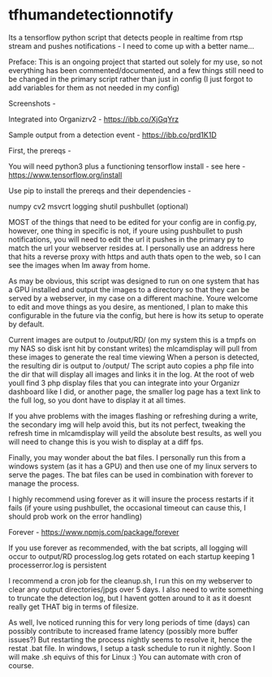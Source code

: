 # tfhumandetectionnotify
Its a tensorflow python script that detects people in realtime from rtsp stream and pushes notifications - I need to come up with a better name...

Preface: This is an ongoing project that started out solely for my use, so not everything has been commented/documented, and a few things still need to be changed in the primary script rather than just in config (I just forgot to add variables for them as not needed in my config)

Screenshots - 

Integrated into Organizrv2 - https://ibb.co/XjGqYrz

Sample output from a detection event - https://ibb.co/prd1K1D

First, the prereqs -

You will need python3 plus a functioning tensorflow install - see here - https://www.tensorflow.org/install

Use pip to install the prereqs and their dependencies -

numpy
cv2
msvcrt
logging
shutil
pushbullet (optional)

MOST of the things that need to be edited for your config are in config.py, however, one thing in specific is not, if youre using pushbullet to push notifications, you will need to edit the url it pushes in the primary py to match the url your webserver resides at. I personally use an address here that hits a reverse proxy with https and auth thats open to the web, so I can see the images when Im away from home.

As may be obvious, this script was designed to run on one system that has a GPU installed and output the images to a directory so that they can be served by a webserver, in my case on a different machine. Youre welcome to edit and move things as you desire, as mentioned, I plan to make this configurable in the future via the config, but here is how its setup to operate by default.

Current images are output to /output/RD/ (on my system this is a tmpfs on my NAS so disk isnt hit by constant writes) the mlcamdisplay will pull from these images to generate the real time viewing
When a person is detected, the resulting dir is output to /output/
The script auto copies a php file into the dir that will display all images and links it in the log.
At the root of web youll find 3 php display files that you can integrate into your Organizr dashboard like I did, or another page, the smaller log page has a text link to the full log, so you dont have to display it at all times.

If you ahve problems with the images flashing or refreshing during a write, the secondary img will help avoid this, but its not perfect, tweaking the refresh time in mlcamdisplay will yeild the absolute best results, as well you will need to change this is you wish to display at a diff fps.

Finally, you may wonder about the bat files. I personally run this from a windows system (as it has a GPU) and then use one of my linux servers to serve the pages. The bat files can be used in combination with forever to manage the process.

I highly recommend using forever as it will insure the process restarts if it fails (if youre using pushbullet, the occasional timeout can cause this, I should prob work on the error handling)

Forever - https://www.npmjs.com/package/forever

If you use forever as recommended, with the bat scripts, all logging will occur to output/RD
processlog.log gets rotated on each startup keeping 1 
processerror.log is persistent

I recommend a cron job for the cleanup.sh, I run this on my webserver to clear any output directories/jpgs over 5 days. I also need to write something to truncate the detection log, but I havent gotten around to it as it doesnt really get THAT big in terms of filesize.

As well, Ive noticed running this for very long periods of time (days) can possibly contribute to increased frame latency (possibly more buffer issues?) But restarting the process nightly seems to resolve it, hence the restat .bat file. In windows, I setup a task schedule to run it nightly. Soon I will make .sh equivs of this for Linux :) You can automate with cron of course.
